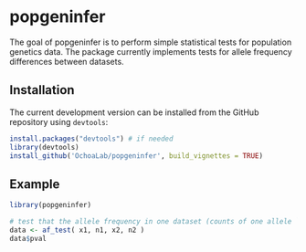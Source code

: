 
# popgeninfer

The goal of popgeninfer is to perform simple statistical tests for population genetics data.
The package currently implements tests for allele frequency differences between datasets.

## Installation

The current development version can be installed from the GitHub repository using `devtools`:
```R
install.packages("devtools") # if needed
library(devtools)
install_github('OchoaLab/popgeninfer', build_vignettes = TRUE)
```


## Example

``` r
library(popgeninfer)

# test that the allele frequency in one dataset (counts of one allele `x1` out of `n1` total alleles) equals that in a second dataset (counts `x2` out of `n2`).
data <- af_test( x1, n1, x2, n2 )
data$pval
```

